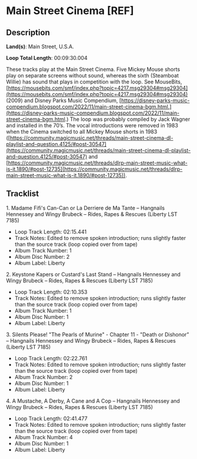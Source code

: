 # Main Street Cinema [REF]

## Description

**Land(s)**: Main Street, U.S.A.

**Loop Total Length**: 00:09:30.004

These tracks play at the Main Street Cinema. Five Mickey Mouse shorts play on separate screens without sound, whereas the sixth (Steamboat Willie) has sound that plays in competition with the loop. See MouseBits, [https://mousebits.com/smf/index.php?topic=4217.msg29304#msg29304](https://mousebits.com/smf/index.php?topic=4217.msg29304#msg29304) (2009) and Disney Parks Music Compendium, [https://disney-parks-music-compendium.blogspot.com/2022/11/main-street-cinema-bgm.html.](https://disney-parks-music-compendium.blogspot.com/2022/11/main-street-cinema-bgm.html.) The loop was probably compiled by Jack Wagner and installed in the 70’s. The vocal introductions were removed in 1983 when the Cinema switched to all Mickey Mouse shorts in 1983 ([https://community.magicmusic.net/threads/main-street-cinema-dl-playlist-and-question.4125/#post-30547](https://community.magicmusic.net/threads/main-street-cinema-dl-playlist-and-question.4125/#post-30547) and [https://community.magicmusic.net/threads/dlrp-main-street-music-what-is-it.1890/#post-12735](https://community.magicmusic.net/threads/dlrp-main-street-music-what-is-it.1890/#post-12735)).

## Tracklist

1\. Madame Fifi's Can-Can or La Derriere de Ma Tante – Hangnails Hennessey and Wingy Brubeck – Rides, Rapes & Rescues (Liberty LST 7185)

- Loop Track Length: 02:15.441
- Track Notes: Edited to remove spoken introduction; runs slightly faster than the source track (loop copied over from tape)
- Album Track Number: 1
- Album Disc Number: 2
- Album Label: Liberty

2\. Keystone Kapers or Custard's Last Stand – Hangnails Hennessey and Wingy Brubeck – Rides, Rapes & Rescues (Liberty LST 7185)

- Loop Track Length: 02:10.353
- Track Notes: Edited to remove spoken introduction; runs slightly faster than the source track (loop copied over from tape)
- Album Track Number: 1
- Album Disc Number: 1
- Album Label: Liberty

3\. Silents Please! "The Pearls of Murine" - Chapter 11 - "Death or Dishonor” – Hangnails Hennessey and Wingy Brubeck – Rides, Rapes & Rescues (Liberty LST 7185)

- Loop Track Length: 02:22.761
- Track Notes: Edited to remove spoken introduction; runs slightly faster than the source track (loop copied over from tape)
- Album Track Number: 2
- Album Disc Number: 1
- Album Label: Liberty

4\. A Mustache, A Derby, A Cane and A Cop – Hangnails Hennessey and Wingy Brubeck – Rides, Rapes & Rescues (Liberty LST 7185)

- Loop Track Length: 02:41.477
- Track Notes: Edited to remove spoken introduction; runs slightly faster than the source track (loop copied over from tape)
- Album Track Number: 4
- Album Disc Number: 1
- Album Label: Liberty
